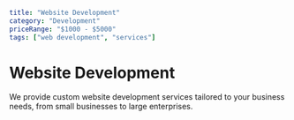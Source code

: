 ```YAML
title: "Website Development"
category: "Development"
priceRange: "$1000 - $5000"
tags: ["web development", "services"]
```

# Website Development

We provide custom website development services tailored to your business needs, from small businesses to large enterprises.
